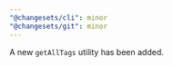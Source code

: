 ```yaml
---
"@changesets/cli": minor
"@changesets/git": minor
---
```


A new `getAllTags` utility has been added.
